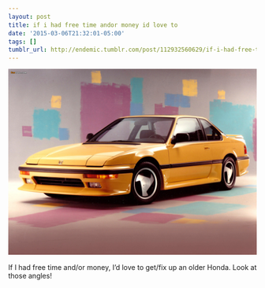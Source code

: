 ```yaml
---
layout: post
title: if i had free time andor money id love to
date: '2015-03-06T21:32:01-05:00'
tags: []
tumblr_url: http://endemic.tumblr.com/post/112932560629/if-i-had-free-time-andor-money-id-love-to
---
```

 ![](/tumblr_files/tumblr_mnfc0hQPQo1sqxw6oo1_1280.jpg)  

If I had free time and/or money, I’d love to get/fix up an older Honda. Look at those angles!

